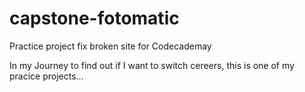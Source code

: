 # capstone-fotomatic
Practice project fix broken site for Codecademay

In my Journey to find out if I want to switch cereers, this is one of my pracice projects...
